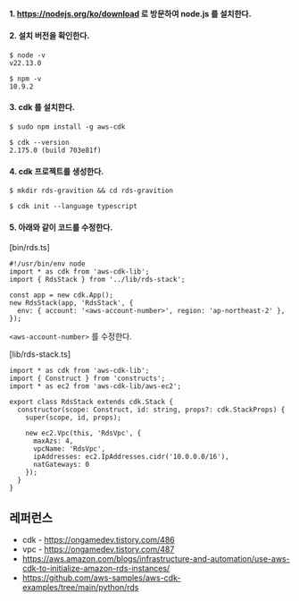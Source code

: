 
#### 1. https://nodejs.org/ko/download 로 방문하여 node.js 를 설치한다. ####


#### 2. 설치 버전을 확인한다. ####

```
$ node -v
v22.13.0

$ npm -v
10.9.2
```

#### 3. cdk 를 설치한다. ####
```
$ sudo npm install -g aws-cdk

$ cdk --version
2.175.0 (build 703e81f) 
```

#### 4. cdk 프로젝트를 생성한다. ####
```
$ mkdir rds-gravition && cd rds-gravition

$ cdk init --language typescript
```

#### 5. 아래와 같이 코드를 수정한다. ####

[bin/rds.ts]
```
#!/usr/bin/env node
import * as cdk from 'aws-cdk-lib';
import { RdsStack } from '../lib/rds-stack';

const app = new cdk.App();
new RdsStack(app, 'RdsStack', {
  env: { account: '<aws-account-number>', region: 'ap-northeast-2' },
});
```
 `<aws-account-number>` 를 수정한다. 


[lib/rds-stack.ts]
```
import * as cdk from 'aws-cdk-lib';
import { Construct } from 'constructs';
import * as ec2 from 'aws-cdk-lib/aws-ec2';

export class RdsStack extends cdk.Stack {
  constructor(scope: Construct, id: string, props?: cdk.StackProps) {
    super(scope, id, props);

    new ec2.Vpc(this, 'RdsVpc', {
      maxAzs: 4,
      vpcName: 'RdsVpc',
      ipAddresses: ec2.IpAddresses.cidr('10.0.0.0/16'),
      natGateways: 0
    });
  }
}

```




## 레퍼런스 ##

* cdk - https://ongamedev.tistory.com/486
* vpc - https://ongamedev.tistory.com/487
* https://aws.amazon.com/blogs/infrastructure-and-automation/use-aws-cdk-to-initialize-amazon-rds-instances/
* https://github.com/aws-samples/aws-cdk-examples/tree/main/python/rds
